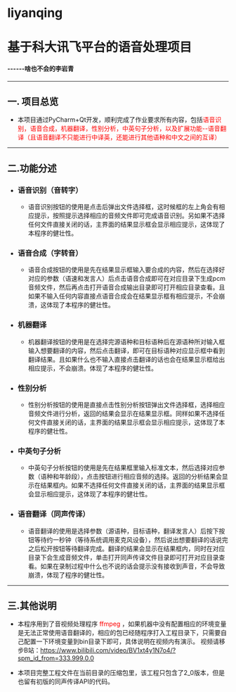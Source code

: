 # liyanqing
# 基于科大讯飞平台的语音处理项目

#### ------啥也不会的李岩青

----------------------

## 一. 项目总览

* 本项目通过PyCharm+Qt开发，顺利完成了作业要求所有内容，包括<font color=red>语音识别，语音合成，机器翻译，性别分析，中英句子分析，以及扩展功能--语音翻译（且语音翻译不只能进行中译英，还能进行其他语种和中文之间的互译）</font>

-----------------------------

## 二.功能分述

* ### 语音识别（音转字）

  * 语音识别按钮的使用是点击后弹出文件选择框，这时候框的左上角会有相应提示，按照提示选择相应的音频文件即可完成语音识别。另如果不选择任何文件直接关闭的话，主界面的结果显示框会显示相应提示，这体现了本程序的健壮性。

* ### 语音合成（字转音）

  * 语音合成按钮的使用是先在结果显示框输入要合成的内容，然后在选择好对应的参数（语速和发言人）后点击语音合成即可在对应目录下生成pcm音频文件，然后再点击打开语音合成输出目录即可打开相应目录查看。且如果不输入任何内容直接点语音合成会在结果显示框有相应提示，不会崩溃，这体现了本程序的健壮性。

* ### 机器翻译

  * 机器翻译按钮的使用是在选择完源语种和目标语种后在源语种所对输入框输入想要翻译的内容，然后点击翻译，即可在目标语种对应显示框中看到翻译结果。且如果什么也不输入直接点击翻译的话也会在结果显示框给出相应提示，不会崩溃。体现了本程序的健壮性。

* ### 性别分析

  * 性别分析按钮的使用是直接点击性别分析按钮弹出文件选择框，选择相应音频文件进行分析，返回的结果会显示在结果显示框。同样如果不选择任何文件直接关闭的话，主界面的结果显示框会显示相应提示，这体现了本程序的健壮性。

* ### 中英句子分析

  * 中英句子分析按钮的使用是先在结果框里输入标准文本，然后选择对应参数（语种和年龄段），点击按钮进行相应音频的选择。返回的分析结果会显示在结果框内。如果不选择任何文件直接关闭的话，主界面的结果显示框会显示相应提示，这体现了本程序的健壮性。

* ### 语音翻译（同声传译）

  * 语音翻译的使用是选择参数（源语种，目标语种，翻译发言人）后按下按钮等待约一秒钟（等待系统调用麦克风设备），然后说出想要翻译的话说完之后松开按钮等待翻译完成。翻译的结果会显示在结果框内，同时在对应目录下会生成音频文件，单击打开同声传译文件目录即可打开对应目录查看。如果在录制过程中什么也不说的话会提示没有接收到声音，不会导致崩溃，体现了程序的健壮性。

----------------------

## 三.其他说明

* 本程序用到了音视频处理程序 <font color=red>ffmpeg</font> ，如果机器中没有配置相应的环境变量是无法正常使用语音翻译的，相应的包已经随程序打入工程目录下，只需要自己配置一下环境变量到bin目录下即可，具体说明在视频内有演示。
视频请移步B站：https://www.bilibili.com/video/BV1xt4y1N7o4/?spm_id_from=333.999.0.0


* 本项目完整工程文件在当前目录的压缩包里，该工程只包含了2_0版本，但是也留有初版的同声传译API的代码。
